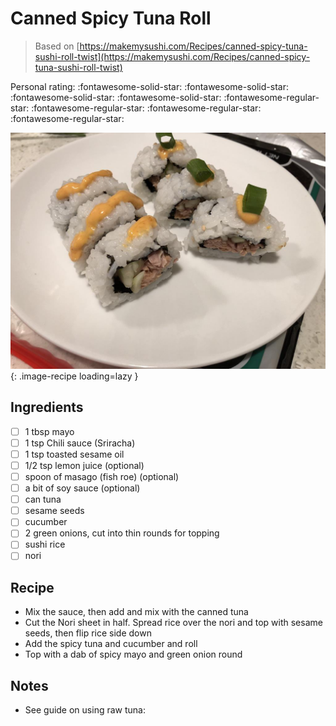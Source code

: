 <!-- Needs Manual Review -->

<!-- Do not modify sections with "AUTO-*". They are updated by make.py -->

# Canned Spicy Tuna Roll

> Based on [https://makemysushi.com/Recipes/canned-spicy-tuna-sushi-roll-twist](https://makemysushi.com/Recipes/canned-spicy-tuna-sushi-roll-twist)

<!-- rating=1; (User can specify rating on scale of 1-5) -->
<!-- AUTO-UserRating -->
Personal rating: :fontawesome-solid-star: :fontawesome-solid-star: :fontawesome-solid-star: :fontawesome-solid-star: :fontawesome-regular-star: :fontawesome-regular-star: :fontawesome-regular-star: :fontawesome-regular-star:
<!-- /AUTO-UserRating -->

<!-- name_image=canned_spicy_tuna_roll.jpg; (User can specify image name) -->
<!-- AUTO-Image -->
![canned_spicy_tuna_roll.jpg](./canned_spicy_tuna_roll.jpg){: .image-recipe loading=lazy }
<!-- /AUTO-Image -->

## Ingredients

* [ ] 1 tbsp mayo
* [ ] 1 tsp Chili sauce (Sriracha)
* [ ] 1 tsp toasted sesame oil
* [ ] 1/2 tsp lemon juice (optional)
* [ ] spoon of masago (fish roe) (optional)
* [ ] a bit of soy sauce (optional)
* [ ] can tuna
* [ ] sesame seeds
* [ ] cucumber
* [ ] 2 green onions, cut into thin rounds for topping
* [ ] sushi rice
* [ ] nori

## Recipe

* Mix the sauce, then add and mix with the canned tuna
* Cut the Nori sheet in half. Spread rice over the nori and top with sesame seeds, then flip rice side down
* Add the spicy tuna and cucumber and roll
* Top with a dab of spicy mayo and green onion round

## Notes

* See guide on using raw tuna:
